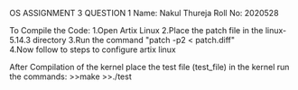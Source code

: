 OS ASSIGNMENT 3
QUESTION 1
Name: Nakul Thureja
Roll No: 2020528

To Compile the Code:
    1.Open Artix Linux
    2.Place the patch file in the linux-5.14.3 directory
    3.Run the command "patch -p2 < patch.diff"  
    4.Now follow to steps to configure artix linux 

After Compilation of the kernel place the test file (test_file) in the kernel run the commands:
    >>make
    >>./test
